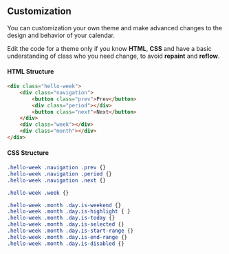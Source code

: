 ## Customization

You can customization your own theme and make advanced changes to the design and behavior of your calendar.

Edit the code for a theme only if you know **HTML**, **CSS** and have a basic understanding of class who you need change, to avoid **repaint** and **reflow**.

#### HTML Structure

```html
<div class="hello-week">
    <div class="navigation">
        <button class="prev">Prev</button>
        <div class="period"></div>
        <button class="next">Next</button>
    </div>
    <div class="week"></div>
    <div class="month"></div>
</div>
```

#### CSS Structure

```css
.hello-week .navigation .prev {}
.hello-week .navigation .period {}
.hello-week .navigation .next {}

.hello-week .week {}

.hello-week .month .day.is-weekend {}
.hello-week .month .day.is-highlight { }
.hello-week .month .day.is-today {}
.hello-week .month .day.is-selected {}
.hello-week .month .day.is-start-range {}
.hello-week .month .day.is-end-range {}
.hello-week .month .day.is-disabled {}
```


